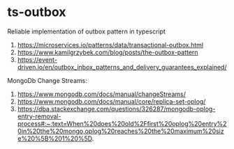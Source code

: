 # ts-outbox
Reliable implementation of outbox pattern in typescript

1. https://microservices.io/patterns/data/transactional-outbox.html
1. https://www.kamilgrzybek.com/blog/posts/the-outbox-pattern
1. https://event-driven.io/en/outbox_inbox_patterns_and_delivery_guarantees_explained/


MongoDb Change Streams:
1. https://www.mongodb.com/docs/manual/changeStreams/
1. https://www.mongodb.com/docs/manual/core/replica-set-oplog/
1. https://dba.stackexchange.com/questions/326287/mongodb-oplog-entry-removal-process#:~:text=When%20does%20old%2Ffirst%20oplog%20entry%20in%20the%20mongo,oplog%20reaches%20the%20maximum%20size%20%5B%201%20%5D.
